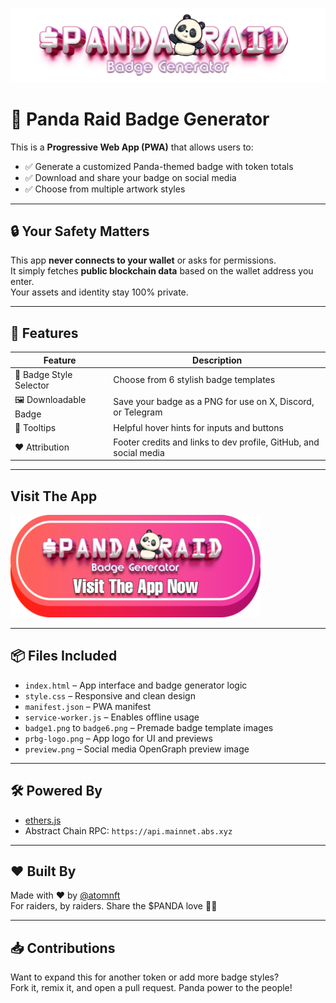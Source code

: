 ![Header](Images/mainheader.png)

# 🐼 Panda Raid Badge Generator

This is a **Progressive Web App (PWA)** that allows users to:

- ✅ Generate a customized Panda-themed badge with token totals
- ✅ Download and share your badge on social media
- ✅ Choose from multiple artwork styles

---

## 🔒 Your Safety Matters

This app **never connects to your wallet** or asks for permissions.  
It simply fetches **public blockchain data** based on the wallet address you enter.  
Your assets and identity stay 100% private.

---

## 🚀 Features

| Feature                  | Description                                                             |
|--------------------------|-------------------------------------------------------------------------|
| 🎨 Badge Style Selector   | Choose from 6 stylish badge templates                                  |
| 🖼️ Downloadable Badge     | Save your badge as a PNG for use on X, Discord, or Telegram            |                      
| 💬 Tooltips              | Helpful hover hints for inputs and buttons                             |
| ❤️ Attribution           | Footer credits and links to dev profile, GitHub, and social media      |

---

## Visit The App

[![](https://github.com/ATOMNFT/Panda-Raid-Badge-Generator/blob/main/Images/button.png)](https://atomnft.github.io/Panda-Raid-Badge-Generator/)

---

## 📦 Files Included

- `index.html` – App interface and badge generator logic
- `style.css` – Responsive and clean design
- `manifest.json` – PWA manifest
- `service-worker.js` – Enables offline usage
- `badge1.png` to `badge6.png` – Premade badge template images
- `prbg-logo.png` – App logo for UI and previews
- `preview.png` – Social media OpenGraph preview image

---

## 🛠️ Powered By

- [ethers.js](https://docs.ethers.org/)
- Abstract Chain RPC: `https://api.mainnet.abs.xyz`

---

## ❤️ Built By

Made with ❤️ by [@atomnft](https://github.com/atomnft)  
For raiders, by raiders. Share the $PANDA love 🐼💚

---

## 📥 Contributions

Want to expand this for another token or add more badge styles?  
Fork it, remix it, and open a pull request. Panda power to the people!
